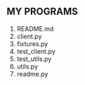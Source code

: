 ## MY PROGRAMS

1. README.md
2. client.py
3. fixtures.py
4. test_client.py
5. test_utils.py
6. utils.py
7. readme.py
